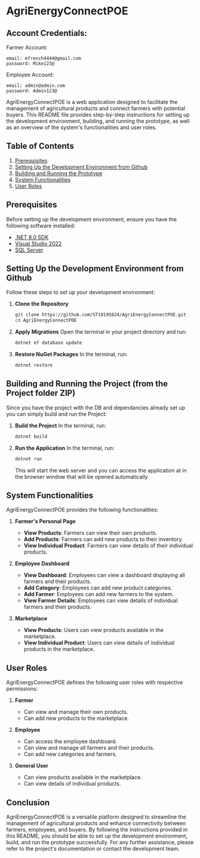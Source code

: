 # AgriEnergyConnectPOE


## Account Credentials:

Farmer Account:
```
email: mfrench4444@gmail.com
password: Mike123@
```

Employee Account:
```
email: admin@admin.com
password: Admin123@
```


AgriEnergyConnectPOE is a web application designed to facilitate the management of agricultural products and connect farmers with potential buyers. This README file provides step-by-step instructions for setting up the development environment, building, and running the prototype, as well as an overview of the system's functionalities and user roles.

## Table of Contents


1. [Prerequisites](#prerequisites)
2. [Setting Up the Development Environment from Github](#setting-up-the-development-environment-from-github)
2. [Building and Running the Prototype](#building-and-running-the-project-from-the-project-folder-zip)
2. [System Functionalities](#system-functionalities)
3. [User Roles](#user-roles)

## Prerequisites

Before setting up the development environment, ensure you have the following software installed:

- [.NET 8.0 SDK](https://dotnet.microsoft.com/en-us/download/visual-studio-sdks)
- [Visual Studio 2022](https://visualstudio.microsoft.com/vs/)
- [SQL Server](https://www.microsoft.com/en-us/sql-server/sql-server-downloads)


## Setting Up the Development Environment from Github

Follow these steps to set up your development environment:

1. **Clone the Repository**
   ```bash
   git clone https://github.com/ST10195824/AgriEnergyConnectPOE.git
   cd AgriEnergyConnectPOE
   ```

2. **Apply Migrations**
   Open the terminal in your project directory and run:
   ```bash
   dotnet ef database update
   ```

3. **Restore NuGet Packages**
   In the terminal, run:
   ```bash
   dotnet restore
   ```

## Building and Running the Project (from the Project folder ZIP)
Since you have the project with the DB and dependancies already set up you can  simply build and run the Project:

1. **Build the Project**
   In the terminal, run:
   ```bash
   dotnet build
   ```

2. **Run the Application**
   In the terminal, run:
   ```bash
   dotnet run
   ```
   This will start the web server and you can access the application at in the browser window that will be opened automatically
## System Functionalities

AgriEnergyConnectPOE provides the following functionalities:

1. **Farmer's Personal Page**
   - **View Products**: Farmers can view their own products.
   - **Add Products**: Farmers can add new products to their inventory.
   - **View Individual Product**: Farmers can view details of their individual products.

2. **Employee Dashboard**
   - **View Dashboard**: Employees can view a dashboard displaying all farmers and their products.
   - **Add Category**: Employees can add new product categories.
   - **Add Farmer**: Employees can add new farmers to the system.
   - **View Farmer Details**: Employees can view details of individual farmers and their products.

3. **Marketplace**
   - **View Products**: Users can view products available in the marketplace.
   - **View Individual Product**: Users can view details of individual products in the marketplace.

## User Roles

AgriEnergyConnectPOE defines the following user roles with respective permissions:

1. **Farmer**
   - Can view and manage their own products.
   - Can add new products to the marketplace.

2. **Employee**
   - Can access the employee dashboard.
   - Can view and manage all farmers and their products.
   - Can add new categories and farmers.

3. **General User**
   - Can view products available in the marketplace.
   - Can view details of individual products.

## Conclusion

AgriEnergyConnectPOE is a versatile platform designed to streamline the management of agricultural products and enhance connectivity between farmers, employees, and buyers. By following the instructions provided in this README, you should be able to set up the development environment, build, and run the prototype successfully. For any further assistance, please refer to the project's documentation or contact the development team.